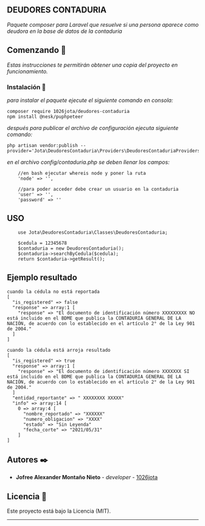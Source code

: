## DEUDORES CONTADURIA

_Paquete composer para Laravel que resuelve si una persona aparece como deudora en la base de datos de la contaduria_

## Comenzando 🚀

_Estas instrucciones te permitirán obtener una copia del proyecto en funcionamiento._


### Instalación 🔧

_para instalar el paquete ejecute el siguiente comando en consola:_

```
composer require 1026jota/deudores-contaduria
npm install @nesk/puphpeteer
```
_después para publicar el archivo de configuración ejecuta siguiente comando:_

```
php artisan vendor:publish --provider='Jota\DeudoresContaduria\Providers\DeudoresContaduriaProviders'
```

_en el archivo config/contaduria.php se deben llenar los campos:_

```
    //en bash ejecutar whereis node y poner la ruta
    'node' => '',

    //para poder acceder debe crear un usuario en la contaduria
    'user' => '',
    'password' => ''
```

## USO

```
    use Jota\DeudoresContaduria\Classes\DeudoresContaduria;

    $cedula = 12345678
    $contaduria = new DeudoresContaduria();
    $contaduria->searchByCedula($cedula);
    return $contaduria->getResult();

```
## Ejemplo resultado

```
cuando la cédula no está reportada
[
  "is_registered" => false
  "response" => array:1 [
    "response" => "El documento de identificación número XXXXXXXXX NO está incluido en el BDME que publica la CONTADURIA GENERAL DE LA NACIÓN, de acuerdo con lo establecido en el artículo 2° de la Ley 901 de 2004."
  ]
]

cuando la cédula está arroja resultado
[
  "is_registered" => true
  "response" => array:1 [
    "response" => "El documento de identificación número XXXXXXX SI está incluido en el BDME que publica la CONTADURIA GENERAL DE LA NACIÓN, de acuerdo con lo establecido en el artículo 2° de la Ley 901 de 2004."
  ]
  "entidad_reportante" => " XXXXXXXX XXXXX"
  "info" => array:14 [
    0 => array:4 [
      "nombre_reportado" => "XXXXXX"
      "numero_obligacion" => "XXXX"
      "estado" => "Sin Leyenda"
      "fecha_corte" => "2021/05/31"
    ]
]

```

## Autores ✒️

* **Jofree Alexander Montaño Nieto** - *developer* - [1026jota](https://github.com/1026jota)

## Licencia 📄

Este proyecto está bajo la Licencia (MIT).

---